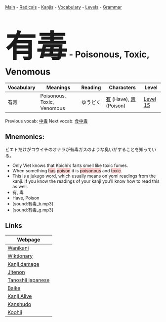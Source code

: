<style> bigfont {font-size: 100px}</style>
[Main](../README.md) -
[Radicals](../radicals.md) -
[Kanjis](../kanjis.md) -
[Vocabulary](../vocabulary.md) -
[Levels](../levels.md) -
[Grammar](../grammar.md)
# <bigfont> 有毒</bigfont> - Poisonous, Toxic, Venomous 

| Vocabulary | Meanings | Reading | Characters | Level |
| --- | --- | --- | --- | --- |
| 有毒 | Poisonous, Toxic, Venomous | ゆうどく |  [有](../kanjis/有.md) (Have), [毒](../kanjis/毒.md) (Poison) | [Level 15](../levels/wk_level15.md) |

Previous vocab: [中毒](中毒.md) Next vocab: [食中毒](食中毒.md) 

## Mnemonics:
ビエトだけがコウイチのオナラが有毒ガスのような臭いがすることを知っている。
* Only Viet knows that Koichi’s farts smell like toxic fumes.
* When something <span style="background-color:#ffcccb"> has</span> <span style="background-color:#ffcccb"> poison</span> it is <span style="background-color:#ffcccb"> poisonous</span> and <span style="background-color:#ffcccb"> toxic</span>.
* This is a jukugo word, which usually means on'yomi readings from the kanji. If you know the readings of your kanji you'll know how to read this as well.
* 有, 毒
* Have, Poison
* [sound:有毒_b.mp3]
* [sound:有毒_g.mp3]


## Links 

| Webpage |
| --- |
| [Wanikani          ](https://www.wanikani.com/kanji/有毒) |
| [Wiktionary        ](https://en.wiktionary.org/wiki/有毒) |
| [Kanji damage      ](http://www.kanjidamage.com/kanji/search?utf8=✓&q=有毒) |
| [Jitenon           ](https://jitenon.com/kanji/有毒) |
| [Tanoshii japanese ](https://www.tanoshiijapanese.com/dictionary/kanji.cfm?k=有毒) |
| [Baike             ](https://baike.baidu.com/item/有毒) |
| [Kanji Alive       ](https://app.kanjialive.com/有毒) |
| [Kanshudo          ](https://www.kanshudo.com/searchmn?q=有毒) |
| [Koohii            ](https://kanji.koohii.com/study/kanji/有毒) |
